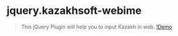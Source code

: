 # jquery.kazakhsoft-webime
>This jQuery Plugin will help you to input Kazakh in web.
 [!Demo]( http://suhbat.kazakhsoft.com/Read.aspx?TID=8569)


